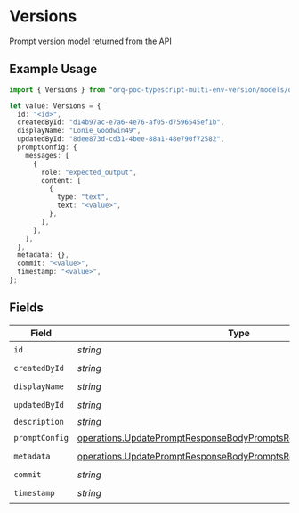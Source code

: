 # Versions

Prompt version model returned from the API

## Example Usage

```typescript
import { Versions } from "orq-poc-typescript-multi-env-version/models/operations";

let value: Versions = {
  id: "<id>",
  createdById: "d14b97ac-e7a6-4e76-af05-d7596545ef1b",
  displayName: "Lonie_Goodwin49",
  updatedById: "8dee873d-cd31-4bee-88a1-48e790f72582",
  promptConfig: {
    messages: [
      {
        role: "expected_output",
        content: [
          {
            type: "text",
            text: "<value>",
          },
        ],
      },
    ],
  },
  metadata: {},
  commit: "<value>",
  timestamp: "<value>",
};
```

## Fields

| Field                                                                                                                                                  | Type                                                                                                                                                   | Required                                                                                                                                               | Description                                                                                                                                            |
| ------------------------------------------------------------------------------------------------------------------------------------------------------ | ------------------------------------------------------------------------------------------------------------------------------------------------------ | ------------------------------------------------------------------------------------------------------------------------------------------------------ | ------------------------------------------------------------------------------------------------------------------------------------------------------ |
| `id`                                                                                                                                                   | *string*                                                                                                                                               | :heavy_check_mark:                                                                                                                                     | N/A                                                                                                                                                    |
| `createdById`                                                                                                                                          | *string*                                                                                                                                               | :heavy_check_mark:                                                                                                                                     | N/A                                                                                                                                                    |
| `displayName`                                                                                                                                          | *string*                                                                                                                                               | :heavy_check_mark:                                                                                                                                     | N/A                                                                                                                                                    |
| `updatedById`                                                                                                                                          | *string*                                                                                                                                               | :heavy_check_mark:                                                                                                                                     | N/A                                                                                                                                                    |
| `description`                                                                                                                                          | *string*                                                                                                                                               | :heavy_minus_sign:                                                                                                                                     | N/A                                                                                                                                                    |
| `promptConfig`                                                                                                                                         | [operations.UpdatePromptResponseBodyPromptsResponse200PromptConfig](../../models/operations/updatepromptresponsebodypromptsresponse200promptconfig.md) | :heavy_check_mark:                                                                                                                                     | N/A                                                                                                                                                    |
| `metadata`                                                                                                                                             | [operations.UpdatePromptResponseBodyPromptsResponse200Metadata](../../models/operations/updatepromptresponsebodypromptsresponse200metadata.md)         | :heavy_check_mark:                                                                                                                                     | N/A                                                                                                                                                    |
| `commit`                                                                                                                                               | *string*                                                                                                                                               | :heavy_check_mark:                                                                                                                                     | N/A                                                                                                                                                    |
| `timestamp`                                                                                                                                            | *string*                                                                                                                                               | :heavy_check_mark:                                                                                                                                     | N/A                                                                                                                                                    |